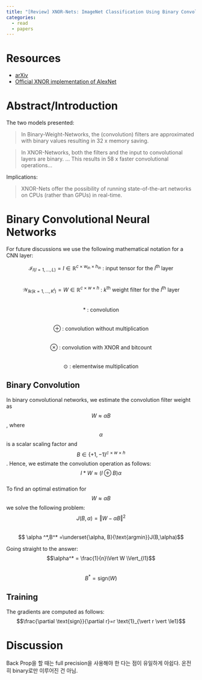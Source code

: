 ```yaml
---
title: "[Review] XNOR-Nets: ImageNet Classification Using Binary Convolutional Neural Networks"
categories:
  - read
  - papers
---
```


# Resources
- [arXiv](https://arxiv.org/abs/1603.05279)
- [Official XNOR implementation of AlexNet](http://allenai.org/plato/xnornet)

# Abstract/Introduction
The two models presented:
> In Binary-Weight-Networks, the (convolution) filters are approximated with binary values resulting in 32 x memory saving.

> In XNOR-Networks, both the filters and the input to convolutional layers are binary. ... This results in 58 x faster convolutional operations...

Implications:
> XNOR-Nets offer the possibility of running state-of-the-art networks on CPUs (rather than GPUs) in real-time.

# Binary Convolutional Neural Networks
For future discussions we use the following mathematical notation for a CNN layer:  

$$\mathcal{I}_{l(l=1,...,L)} = I\in \mathbb{R} ^{c \times w_{\text{in}} \times h_{\text{in}}}\text{ : input tensor for the }l^{\text{th}}\text{ layer}$$  
$$\mathcal{W}_{lk(k=1,...,K^l)}=W \in \mathbb{R} ^{c \times w \times h}\text{ : }k^{\text{th}}\text{ weight filter for the }l^{\text{th}}\text{ layer}$$  
$$\ast\text{ : convolution}$$  
$$\oplus\text{ : convolution without multiplication}$$  
$$\otimes \text{ : convolution with XNOR and bitcount}$$  
$$\odot \text{ : elementwise multiplication}$$  

## Binary Convolution
In binary convolutional networks, we estimate the convolution filter weight as $$W \approx \alpha B$$, where $$\alpha$$ is a scalar scaling factor and $$B \in \{+1, -1\} ^{c \times w \times h}$$. Hence, we estimate the convolution operation as follows:  
$$I \ast W \approx (I \oplus B)\alpha$$  
To find an optimal estimation for $$W\approx\alpha B$$ we solve the following problem:
$$J(B,\alpha)=\Vert W-\alpha B\Vert^2$$  
$$ \alpha ^*,B^* =\underset{\alpha, B}{\text{argmin}}J(B,\alpha)$$  

Going straight to the answer:  
$$\alpha^* = \frac{1}{n}\Vert W \Vert_{l1}$$  
$$B^*=\text{sign}(W)$$  

## Training
The gradients are computed as follows:  
$$\frac{\partial \text{sign}}{\partial r}=r \text{1}_{\vert r \vert \le1}$$  


# Discussion

Back Prop을 할 때는 full precision을 사용해야 한 다는 점이 유일하게 아쉽다. 온전히 binary로만 이루어진 건 아님.

